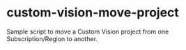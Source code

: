 # custom-vision-move-project
Sample script to move a Custom Vision project from one Subscription/Region to another.
